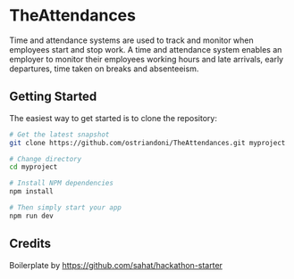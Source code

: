 # TheAttendances
Time and attendance systems are used to track and monitor when employees start and stop work. A time and attendance system enables an employer to monitor their employees working hours and late arrivals, early departures, time taken on breaks and absenteeism.

## Getting Started

The easiest way to get started is to clone the repository:

```bash
# Get the latest snapshot
git clone https://github.com/ostriandoni/TheAttendances.git myproject

# Change directory
cd myproject

# Install NPM dependencies
npm install

# Then simply start your app
npm run dev
```

## Credits

Boilerplate by https://github.com/sahat/hackathon-starter
